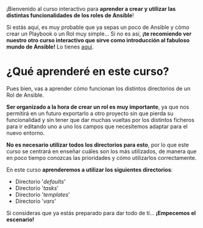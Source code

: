 ¡Bienvenido al curso interactivo para **aprender a crear y utilizar las distintas funcionalidades de los roles de Ansible**!

Si estás aquí, es muy probable que ya sepas un poco de Ansible y cómo crear un Playbook o un Rol muy simple... Si no es así, **¡te recomiendo ver nuestro otro curso interactivo que sirve como introducción al fabuloso mundo de Ansible!** Lo tienes [aquí](https://katacoda.com/devopstf/scenarios/ansible-101).

# ¿Qué aprenderé en este curso?

Pues bien, vas a aprender cómo funcionan los distintos directorios de un Rol de Ansible. 

**Ser organizado a la hora de crear un rol es muy importante**, ya que nos permitirá en un futuro exportarlo a otro proyecto sin que pierda su funcionalidad y sin tener que dar muchas vueltas por los distintos ficheros para ir editando uno a uno los campos que necesitemos adaptar para el nuevo entorno.

**No es necesario utilizar todos los directorios para esto**, por lo que este curso se centrará en enseñar cuáles son los más utilizados, de manera que en poco tiempo conozcas las prioridades y cómo utilizarlos correctamente. 

En este curso **aprenderemos a utilizar los siguientes directorios**:
- Directorio '*defaults*'
- Directorio '*tasks*'
- Directorio '*templates*'
- Directorio '*vars*'

Si consideras que ya estás preparado para dar todo de tí... **¡Empecemos el escenario!**
